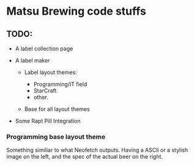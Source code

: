 # Matsu Brewing code stuffs

## TODO:

- A label collection page

- A label maker
    - Label layout themes:
        - Programming/IT field
        - StarCraft
        - other.

    - Base for all layout themes

- Some Rapt Pill Integration

### Programming base layout theme

Something similiar to what Neofetch outputs. Having a ASCIi or a stylish image on the left, and
the spec of the actual beer on the right.


